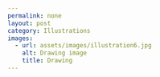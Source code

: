 ```yaml
---
permalink: none
layout: post
category: Illustrations
images:   
  - url: assets/images/illustration6.jpg
    alt: Drawing image
    title: Drawing
---
```

